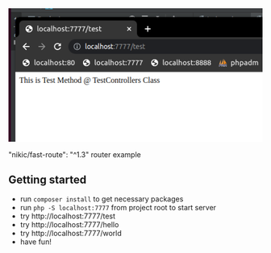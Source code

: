 <img src="preview.png">

"nikic/fast-route": "^1.3" router example

## Getting started

- run `composer install` to get necessary packages
- run `php -S localhost:7777` from project root to start server
- try http://localhost:7777/test
- try http://localhost:7777/hello
- try http://localhost:7777/world
- have fun!
